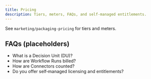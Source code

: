 ```yaml
---
title: Pricing
description: Tiers, meters, FAQs, and self‑managed entitlements.
---
```


See `marketing/packaging-pricing` for tiers and meters.

## FAQs (placeholders)

- What is a Decision Unit (DU)?
- How are Workflow Runs billed?
- How are Connectors counted?
- Do you offer self‑managed licensing and entitlements?


